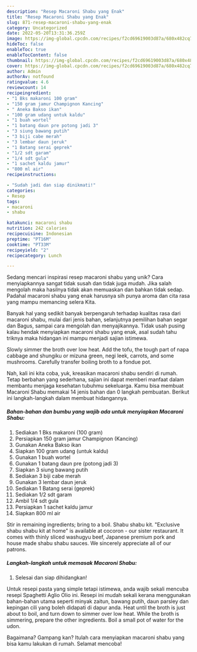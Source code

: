 ```yaml
---
description: "Resep Macaroni Shabu yang Enak"
title: "Resep Macaroni Shabu yang Enak"
slug: 871-resep-macaroni-shabu-yang-enak
category: Uncategorized
date: 2022-05-20T13:31:36.259Z
image: https://img-global.cpcdn.com/recipes/f2cd69619003d87a/680x482cq70/macaroni-shabu-foto-resep-utama.jpg
hideToc: false
enableToc: true
enableTocContent: false
thumbnail: https://img-global.cpcdn.com/recipes/f2cd69619003d87a/680x482cq70/macaroni-shabu-foto-resep-utama.jpg
cover: https://img-global.cpcdn.com/recipes/f2cd69619003d87a/680x482cq70/macaroni-shabu-foto-resep-utama.jpg
author: Admin
authorAv: notfound
ratingvalue: 4.6
reviewcount: 14
recipeingredient:
- "1 Bks makaroni 100 gram"
- "150 gram jamur Champignon Kancing"
- " Aneka Bakso ikan"
- "100 gram udang untuk kaldu"
- "1 buah wortel"
- "1 batang daun pre potong jadi 3"
- "3 siung bawang putih"
- "3 biji cabe merah"
- "3 lembar daun jeruk"
- "1 Batang serai geprek"
- "1/2 sdt garam"
- "1/4 sdt gula"
- "1 sachet kaldu jamur"
- "800 ml air"
recipeinstructions:

- "Sudah jadi dan siap dinikmati!"
categories:
- Resep
tags:
- macaroni
- shabu

katakunci: macaroni shabu 
nutrition: 242 calories
recipecuisine: Indonesian
preptime: "PT16M"
cooktime: "PT33M"
recipeyield: "2"
recipecategory: Lunch

---
```





Sedang mencari inspirasi resep macaroni shabu yang unik? Cara menyiapkannya sangat tidak susah dan tidak juga mudah. Jika salah mengolah maka hasilnya tidak akan memuaskan dan bahkan tidak sedap. Padahal macaroni shabu yang enak harusnya sih punya aroma dan cita rasa yang mampu memancing selera Kita.





Banyak hal yang sedikit banyak berpengaruh terhadap kualitas rasa dari macaroni shabu, mulai dari jenis bahan, selanjutnya pemilihan bahan segar dan Bagus, sampai cara mengolah dan menyajikannya. Tidak usah pusing kalau hendak menyiapkan macaroni shabu yang enak,      asal sudah tahu triknya maka hidangan ini mampu menjadi sajian istimewa.














Slowly simmer the broth over low heat. Add the tofu, the tough part of napa cabbage and shungiku or mizuna green, negi leek, carrots, and some mushrooms. Carefully transfer boiling broth to a fondue pot.






Nah, kali ini kita coba, yuk, kreasikan macaroni shabu sendiri di rumah. Tetap berbahan yang sederhana, sajian ini dapat memberi manfaat dalam membantu menjaga kesehatan tubuhmu sekeluarga. Kamu bisa membuat Macaroni Shabu memakai 14 jenis bahan dan 0 langkah pembuatan. Berikut ini langkah-langkah dalam membuat hidangannya.

<!--inarticleads1-->

##### Bahan-bahan dan bumbu yang wajib ada untuk menyiapkan Macaroni Shabu:

1. Sediakan 1 Bks makaroni (100 gram)
1. Persiapkan 150 gram jamur Champignon (Kancing)
1. Gunakan  Aneka Bakso ikan
1. Siapkan 100 gram udang (untuk kaldu)
1. Gunakan 1 buah wortel
1. Gunakan 1 batang daun pre (potong jadi 3)
1. Siapkan 3 siung bawang putih
1. Sediakan 3 biji cabe merah
1. Gunakan 3 lembar daun jeruk
1. Sediakan 1 Batang serai (geprek)
1. Sediakan 1/2 sdt garam
1. Ambil 1/4 sdt gula
1. Persiapkan 1 sachet kaldu jamur
1. Siapkan 800 ml air


Stir in remaining ingredients; bring to a boil. Shabu shabu kit. &#34;Exclusive shabu shabu kit at home&#34; is available at cocoron - our sister restaurant. It comes with thinly sliced washugyu beef, Japanese premium pork and house made shabu shabu sauces. We sincerely appreciate all of our patrons. 

<!--inarticleads2-->

##### Langkah-langkah untuk memasak Macaroni Shabu:


1. Selesai dan siap dihidangkan!

Untuk resepi pasta yang simple tetapi istimewa, anda wajib sekali mencuba resepi Spaghetti Aglio Olio ini. Resepi ini mudah sekali kerana menggunakan bahan-bahan utama seperti minyak zaitun, bawang putih, daun parsley dan kepingan cili yang boleh didapati di dapur anda. Heat until the broth is just about to boil, and turn down to simmer over low heat. While the broth is simmering, prepare the other ingredients. Boil a small pot of water for the udon. 

Bagaimana? Gampang kan? Itulah cara menyiapkan macaroni shabu yang bisa kamu lakukan di rumah. Selamat mencoba!
